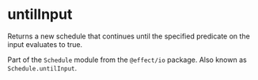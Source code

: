 # untilInput

Returns a new schedule that continues until the specified predicate on the
input evaluates to true.

Part of the `Schedule` module from the `@effect/io` package. Also known as `Schedule.untilInput`.
